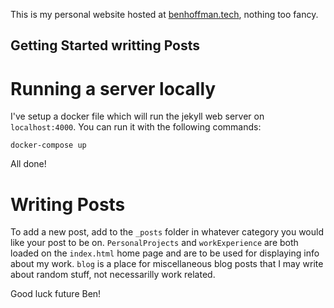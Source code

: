 This is my personal website hosted at [benhoffman.tech](https://benhoffman.tech/), nothing too fancy. 

## Getting Started writting Posts

# Running a server locally

I've setup a docker file which will run the jekyll web server on `localhost:4000`. You can
run it with the following commands: 

```console
docker-compose up
```

All done!

# Writing Posts

To add a new post, add to the `_posts` folder in whatever category you would like your post to be on. `PersonalProjects` and `workExperience` are both loaded on the `index.html` home page and are to 
be used for displaying info about my work. `blog` is a place for miscellaneous blog posts that I may write 
about random stuff, not necessarilly work related.

Good luck future Ben!